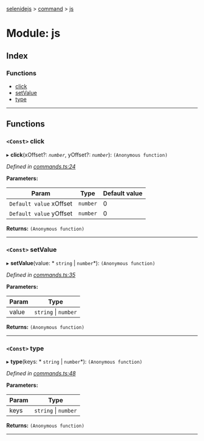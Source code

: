 [selenidejs](../README.md) > [command](../modules/command.md) > [js](../modules/command.js.md)

# Module: js

## Index

### Functions

* [click](command.js.md#click)
* [setValue](command.js.md#setvalue)
* [type](command.js.md#type)

---

## Functions

<a id="click"></a>

### `<Const>` click

▸ **click**(xOffset?: *`number`*, yOffset?: *`number`*): `(Anonymous function)`

*Defined in [commands.ts:24](https://github.com/KnowledgeExpert/selenidejs/blob/master/lib/commands.ts#L24)*

**Parameters:**

| Param | Type | Default value |
| ------ | ------ | ------ |
| `Default value` xOffset | `number` | 0 |
| `Default value` yOffset | `number` | 0 |

**Returns:** `(Anonymous function)`

___
<a id="setvalue"></a>

### `<Const>` setValue

▸ **setValue**(value: * `string` &#124; `number`*): `(Anonymous function)`

*Defined in [commands.ts:35](https://github.com/KnowledgeExpert/selenidejs/blob/master/lib/commands.ts#L35)*

**Parameters:**

| Param | Type |
| ------ | ------ |
| value |  `string` &#124; `number`|

**Returns:** `(Anonymous function)`

___
<a id="type"></a>

### `<Const>` type

▸ **type**(keys: * `string` &#124; `number`*): `(Anonymous function)`

*Defined in [commands.ts:48](https://github.com/KnowledgeExpert/selenidejs/blob/master/lib/commands.ts#L48)*

**Parameters:**

| Param | Type |
| ------ | ------ |
| keys |  `string` &#124; `number`|

**Returns:** `(Anonymous function)`

___

